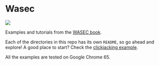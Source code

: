 # Wasec

![](https://raw.githubusercontent.com/odino/wasec/master/clickjacking/cover.png)

Examples and tutorials from the [WASEC book](https://leanpub.com/wasec).

Each of the directories in this repo has its own `README`, so go ahead and explore!
A good place to start? Check the [clickjacking example](https://github.com/odino/wasec/tree/master/clickjacking).

All the examples are tested on Google Chrome 65.
